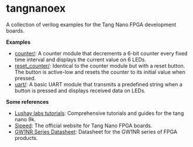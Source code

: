 # tangnanoex 

A collection of verilog examples for the Tang Nano FPGA development boards. 

**Examples**

* [counter/](counter/): A counter module that decrements a 6-bit counter every fixed time interval and displays the current value on 6 LEDs.
* [reset_counter/](reset_counter/): Identical to the counter module but with a reset button. The button is active-low and resets the counter to its initial value when pressed.
* [uart/](uart/): A basic UART module that transmits a predefined string when a button is pressed and displays received data on LEDs.

**Some references** 

* [Lushay labs tutorials](https://learn.lushaylabs.com/tang-nano-series/): Comprehensive tutorials and guides for the tang nano 9k. 
* [Sipeed](https://www.sipeed.com/): The official website for Tang Nano FPGA boards.
* [GW1NR Series Datasheet](https://cdn.gowinsemi.com.cn/DS117E.pdf): Datasheet for the GW1NR series of FPGA products.